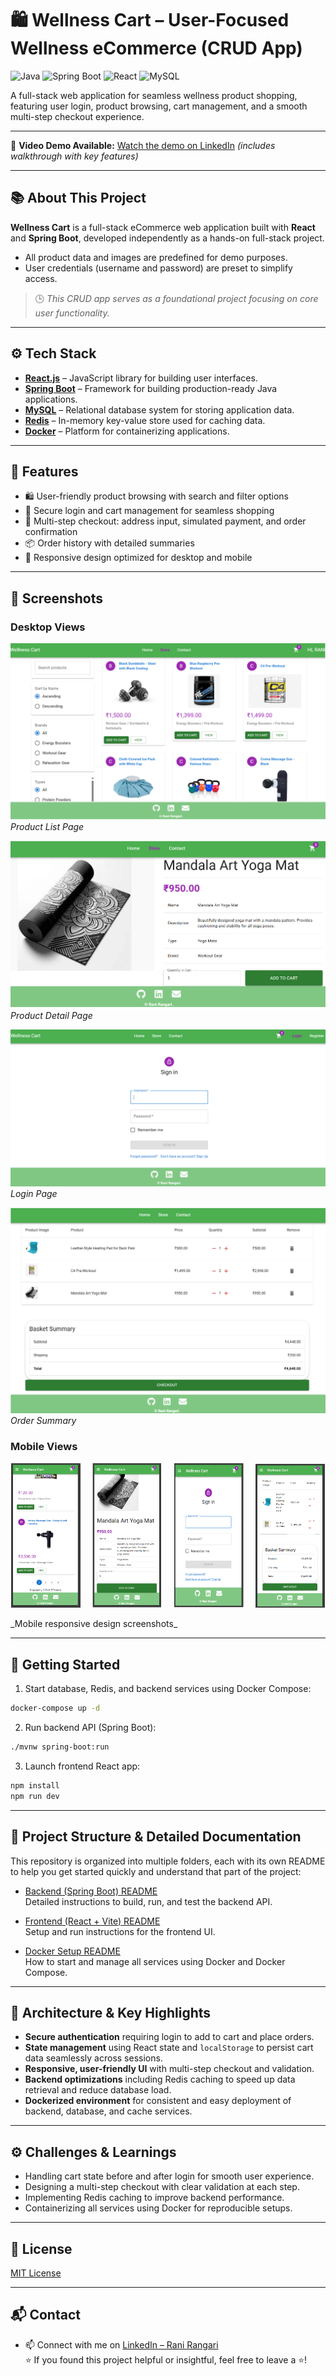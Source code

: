 # 🛍️ Wellness Cart – User-Focused Wellness eCommerce (CRUD App)

![Java](https://img.shields.io/badge/Java-ED8B00?style=for-the-badge&logo=java&logoColor=white)
![Spring Boot](https://img.shields.io/badge/Spring%20Boot-6DB33F?style=for-the-badge&logo=spring-boot&logoColor=white)
![React](https://img.shields.io/badge/React-20232A?style=for-the-badge&logo=react&logoColor=61DAFB)
![MySQL](https://img.shields.io/badge/MySQL-00758F?style=for-the-badge&logo=mysql&logoColor=white)

A full-stack web application for seamless wellness product shopping, featuring user login, product browsing, cart management, and a smooth multi-step checkout experience.

---

🎥 **Video Demo Available:**   [Watch the demo on LinkedIn](https://www.linkedin.com/feed/update/urn:li:activity:7333097056221155328/) *(includes walkthrough with key features)*

---

## 📚 About This Project  

**Wellness Cart** is a full-stack eCommerce web application built with **React** and **Spring Boot**, developed independently as a hands-on full-stack project.  

- All product data and images are predefined for demo purposes.  
- User credentials (username and password) are preset to simplify access.  
> 🕒 *This CRUD app serves as a foundational project focusing on core user functionality.*  

---

## ⚙️ Tech Stack

- [**React.js**](https://reactjs.org) – JavaScript library for building user interfaces.
- [**Spring Boot**](https://spring.io/projects/spring-boot) – Framework for building production-ready Java applications.
- [**MySQL**](https://www.mysql.com) – Relational database system for storing application data.
- [**Redis**](https://redis.io) – In-memory key-value store used for caching data.
- [**Docker**](https://www.docker.com) – Platform for containerizing applications.

---

## 🌟 Features

- 🛍️ User-friendly product browsing with search and filter options  
- 🔐 Secure login and cart management for seamless shopping  
- 🛒 Multi-step checkout: address input, simulated payment, and order confirmation  
- 📦 Order history with detailed summaries  
- 📱 Responsive design optimized for desktop and mobile  

---

## 📸 Screenshots


### Desktop Views
![Product List Page](https://github.com/rangari-rani/wellness_cart/blob/c06e8de2a29827d2746596f839cc78aa5cd8d29f/screenshots/ProductList.png)  
_Product List Page_

![Product Page](https://github.com/rangari-rani/wellness_cart/blob/c06e8de2a29827d2746596f839cc78aa5cd8d29f/screenshots/ProductView.png)  
_Product Detail Page_

![Login Page](https://github.com/rangari-rani/wellness_cart/blob/c06e8de2a29827d2746596f839cc78aa5cd8d29f/screenshots/Login.png)  
_Login Page_

![Order Summary Page](https://github.com/rangari-rani/wellness_cart/blob/c06e8de2a29827d2746596f839cc78aa5cd8d29f/screenshots/OrderSummary.png)  
_Order Summary_

### Mobile Views
<p align="center">
  <img src="https://github.com/rangari-rani/wellness_cart/blob/c06e8de2a29827d2746596f839cc78aa5cd8d29f/screenshots/Mobile_ProductList.png" alt="Mobile Product List" width="22%">
  &nbsp;&nbsp;&nbsp;
  <img src="https://github.com/rangari-rani/wellness_cart/blob/c06e8de2a29827d2746596f839cc78aa5cd8d29f/screenshots/Mobile_ProductView.png" alt="Mobile Product View" width="22%">
  &nbsp;&nbsp;&nbsp;
  <img src="https://github.com/rangari-rani/wellness_cart/blob/c06e8de2a29827d2746596f839cc78aa5cd8d29f/screenshots/Mobile_Login.png" alt="Mobile Login" width="22%">
  &nbsp;&nbsp;&nbsp;
  <img src="https://github.com/rangari-rani/wellness_cart/blob/c06e8de2a29827d2746596f839cc78aa5cd8d29f/screenshots/Mobile_Checkout.png" alt="Mobile Checkout" width="22%">
</p>
_Mobile responsive design screenshots_

---

## 🚀 Getting Started  

1. Start database, Redis, and backend services using Docker Compose:

```bash
docker-compose up -d
```
2. Run backend API (Spring Boot):

```bash
./mvnw spring-boot:run
```

3. Launch frontend React app:

```bash
npm install
npm run dev
```

---

## 📁 Project Structure & Detailed Documentation

This repository is organized into multiple folders, each with its own README to help you get started quickly and understand that part of the project:

- [Backend (Spring Boot) README](backend/README.md)  
  Detailed instructions to build, run, and test the backend API.

- [Frontend (React + Vite) README](frontend/README.md)  
  Setup and run instructions for the frontend UI.

- [Docker Setup README](docker/README.md)  
  How to start and manage all services using Docker and Docker Compose.

---

## 🧩 Architecture & Key Highlights

- **Secure authentication** requiring login to add to cart and place orders.  
- **State management** using React state and `localStorage` to persist cart data seamlessly across sessions.  
- **Responsive, user-friendly UI** with multi-step checkout and validation.  
- **Backend optimizations** including Redis caching to speed up data retrieval and reduce database load.  
- **Dockerized environment** for consistent and easy deployment of backend, database, and cache services.  

---

## ⚙️ Challenges & Learnings

- Handling cart state before and after login for smooth user experience.  
- Designing a multi-step checkout with clear validation at each step.  
- Implementing Redis caching to improve backend performance.  
- Containerizing all services using Docker for reproducible setups.  
  
---

## 📜 License

[MIT License](LICENSE)

---

## 📬 Contact

- 📫 Connect with me on [LinkedIn – Rani Rangari](https://www.linkedin.com/in/rani-rangari/)  
⭐ If you found this project helpful or insightful, feel free to leave a ⭐!
